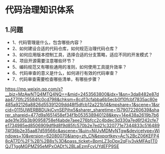 # 代码治理知识体系

## 1.问题

* 1、代码管理是什么，包含哪些内容？
* 2、如何建设合适的代码仓库，如何规范治理代码仓库？
* 3、如何应用版本控制工具，选择合适的分支策略，适应不同的开发模式？
* 4、项目开源需要注意哪些环节？
* 5、编码规范又有哪些通用的准则，如何使用工具提升效率？
* 6、代码审查的意义是什么，如何进行有效的代码审查？
* 7、代码审查需要检查哪些清单，有哪些步骤？

https://mp.weixin.qq.com/s?__biz=MzAwNTQ4MTQ4NQ==&mid=2453563800&idx=1&sn=3da8482e87daa4770fc25584fc0cd798&chksm=8cd13cfabba6b5ecb0f10fcbf7835ac80e485a92126a8826d55391209dd48f5dfcb12a221b14&mpshare=1&scene=1&srcid=0115UWERBBDUkjCvnSEPihx5&sharer_sharetime=1579072260639&sharer_shareid=477d9a1651458ef34f1b053538940128&key=14e438a2619b7b6ade3fe35b3b90958758ef4abde7aee276bfcc2c4bdec3d330a7ed6f242cfe7e1734985ed8506909df9d8f9d85fc570b2e7ed21c320771e7344833c51648974f36b2e35aa87d59566c&ascene=1&uin=NjUyMDMyNTgw&devicetype=Windows+10&version=62080070&lang=zh_CN&exportkey=Ac%2BcZ06KEFP48cAT7D%2F%2B%2B8s%3D&pass_ticket=BpmLZ3oDpx2qFjy3ykMFAq1T0QJT1ggMGPMZ95eMPxOADt%2BLaEzmFcvUYdEFP9SE
